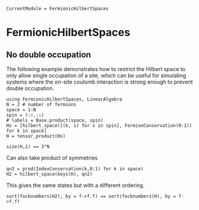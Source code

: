 ```@meta
CurrentModule = FermionicHilbertSpaces
```

# FermionicHilbertSpaces

## No double occupation

The following example demonstrates how to restrict the Hilbert space to only allow single occupation of a site, which can be useful for simulating systems where the on-site coulomb interaction is strong enough to prevent double occupation.

```@example intro
using FermionicHilbertSpaces, LinearAlgebra
N = 2 # number of fermions
space = 1:N 
spin = (:↑,:↓)
# labels = Base.product(space, spin) 
Hs = [hilbert_space([(k, s) for s in spin], FermionConservation(0:1)) for k in space]
H = tensor_product(Hs)
```

```@example intro
size(H,1) == 3^N
```

Can also take product of symmetries
```@example intro
qn2 = prod(IndexConservation(k,0:1) for k in space)
H2 = hilbert_space(keys(H), qn2)
```

This gives the same states but with a different ordering.
```@example intro
sort(focknumbers(H2), by = f->f.f) == sort(focknumbers(H), by = f->f.f)
```
